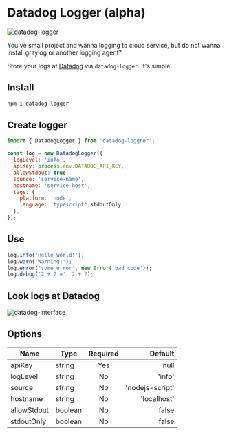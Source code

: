 # Datadog Logger (alpha)
[![datadog-logger](https://img.shields.io/npm/v/datadog-logger.svg?style=flat-square)](https://www.npmjs.com/package/datadog-logger/)

You've small project and wanna logging to cloud service, but do not wanna install graylog or another logging agent?

Store your logs at [Datadog](https://www.datadoghq.com/) via `datadog-logger`. It's simple.

## Install

```bash
npm i datadog-logger
```

## Create logger

```javascript
import { DatadogLogger } from 'datadog-loggrer';

const log = new DatadogLogger({
  logLevel: 'info',
  apiKey: process.env.DATADOG_API_KEY,
  allowStdout: true,
  source: 'service-name',
  hostname: 'service-host',
  tags: {
    platform: 'node',
    language: 'typescript',stdoutOnly
  },
});
```

## Use

```javascript
log.info('Hello world!');
log.warn('Warning!');
log.error('some error', new Error('bad code'));
log.debug('2 + 2 =', 2 + 2);
```

## Look logs at Datadog

![datadog-interface](https://pp.userapi.com/c849532/v849532525/175e4b/0i0MTkqMlCQ.jpg)

## Options

| Name        | Type | Required | Default  |
| ------------- | ------------- | :-------------:| -----:|
| apiKey      | string | Yes | null |
| logLevel       | string | No  |  'info' |
| source |  string | No  |  'nodejs-script' |
| hostname |  string | No  |  'localhost' |
| allowStdout |  boolean | No  |  false |
| stdoutOnly |  boolean | No  |  false |
